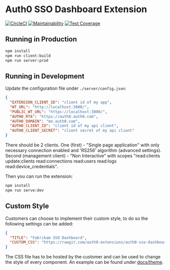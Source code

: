 # Auth0 SSO Dashboard Extension
[![CircleCI](https://circleci.com/gh/auth0-extensions/auth0-sso-dashboard-extension.svg?style=svg)](https://circleci.com/gh/auth0-extensions/auth0-sso-dashboard-extension)
[![Maintainability](https://api.codeclimate.com/v1/badges/c011cabbc344c1bec383/maintainability)](https://codeclimate.com/github/auth0-extensions/auth0-sso-dashboard-extension/maintainability)
[![Test Coverage](https://api.codeclimate.com/v1/badges/c011cabbc344c1bec383/test_coverage)](https://codeclimate.com/github/auth0-extensions/auth0-sso-dashboard-extension/test_coverage)

## Running in Production

```bash
npm install
npm run client:build
npm run server:prod
```

## Running in Development

Update the configuration file under `./server/config.json`:

```json
{
  "EXTENSION_CLIENT_ID": "client id of my app",
  "WT_URL": "http://localhost:3000/",
  "PUBLIC_WT_URL": "https://localhost:3000/",
  "AUTH0_RTA": "https://auth0.auth0.com",
  "AUTH0_DOMAIN": "me.auth0.com",
  "AUTH0_CLIENT_ID": "client id of my api client",
  "AUTH0_CLIENT_SECRET": "client secret of my api client"
}
```

There should be 2 clients. One (first) - "Single page application" with only necessary connection enabled and 'RS256' algorithm (advanced settings).
Second (management client) - "Non Interactive" with scopes "read:clients update:clients read:connections read:users read:logs read:device_credentials".

Then you can run the extension:

```bash
npm install
npm run serve:dev
```

## Custom Style

Customers can choose to implement their custom style, to do so the following settings can be added:

```json
{
  "TITLE": "Fabrikam SSO Dashboard",
  "CUSTOM_CSS": "https://rawgit.com/auth0-extensions/auth0-sso-dashboard-extension/master/docs/theme/fabrikam.css"
}
```

The CSS file has to be hosted by the customer and can be used to change the style of every component. An example can be found under [docs/theme](docs/theme).
